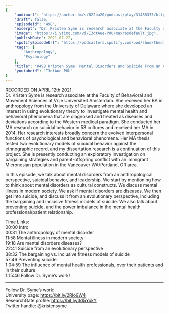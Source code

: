 ```yaml
---
{
	"audiourl": "https://anchor.fm/s/822ba20/podcast/play/31485375/https%3A%2F%2Fd3ctxlq1ktw2nl.cloudfront.net%2Fstaging%2F2021-3-15%2F03374f1d-a3a3-29e1-7ff3-8ab00688a6f1.m4a",
	"draft": false,
	"episodeid": "498",
	"excerpt": "Dr. Kristen Syme is research associate at the Faculty of Behavioral and Movement Sciences at Vrije Universiteit Amsterdam. She received her BA in anthropology from the University of Delaware where she developed an interest in using evolutionary theory to investigate mental health and behavioral phenomena that are diagnosed and treated as diseases and deviations according to the Western medical paradigm. She conducted her MA research on suicidal behavior in 53 cultures and received her MA in 2014. Her research interests broadly concern the evolved interpersonal functions of psychological and behavioral phenomena. Her MA thesis tested two evolutionary models of suicidal behavior against the ethnographic record, and my dissertation research is a continuation of this project. She is presently conducting an exploratory investigation on bargaining strategies and parent-offspring conflict with an immigrant Micronesian population in the Vancouver WA/Portland, OR area.",
	"image": "https://i.ytimg.com/vi/I3dtAue-PUU/maxresdefault.jpg",
	"publishDate": 2021-07-22,
	"spotifyEpisodeUrl": "https://podcasters.spotify.com/pod/show/thedissenter/episodes/498-Kristen-Syme-Mental-Disorders-and-Suicide-From-an-Anthropological-Perspective-euvbvv",
	"tags": [
		"Anthropology",
		"Psychology"
	],
	"title": "#498 Kristen Syme: Mental Disorders and Suicide From an Anthropological Perspective",
	"youtubeid": "I3dtAue-PUU"
}
---
```

RECORDED ON APRIL 12th 2021.  
Dr. Kristen Syme is research associate at the Faculty of Behavioral and Movement Sciences at Vrije Universiteit Amsterdam. She received her BA in anthropology from the University of Delaware where she developed an interest in using evolutionary theory to investigate mental health and behavioral phenomena that are diagnosed and treated as diseases and deviations according to the Western medical paradigm. She conducted her MA research on suicidal behavior in 53 cultures and received her MA in 2014. Her research interests broadly concern the evolved interpersonal functions of psychological and behavioral phenomena. Her MA thesis tested two evolutionary models of suicidal behavior against the ethnographic record, and my dissertation research is a continuation of this project. She is presently conducting an exploratory investigation on bargaining strategies and parent-offspring conflict with an immigrant Micronesian population in the Vancouver WA/Portland, OR area.

In this episode, we talk about mental disorders from an anthropological perspective, suicidal behavior, and leadership. We start by mentioning how to think about mental disorders as cultural constructs. We discuss mental illness in modern society. We ask if mental disorders are diseases. We then get into suicide, and discuss it from an evolutionary perspective, including the bargaining and inclusive fitness models of suicide. We also talk about preventing suicide, and the power imbalance in the mental health professional/patient relationship. 

Time Links:  
<time>00:00</time> Intro  
<time>00:31</time> The anthropology of mental disorder  
<time>11:58</time> Mental illness in modern society  
<time>19:18</time> Are mental disorders diseases?  
<time>22:41</time> Suicide from an evolutionary perspective  
<time>38:32</time> The bargaining vs. inclusive fitness models of suicide  
<time>57:46</time> Preventing suicide  
<time>1:04:59</time> The influence of mental health professionals, over their patients and in their culture  
<time>1:15:46</time> Follow Dr. Syme’s work!

---

Follow Dr. Syme’s work:  
University page: https://bit.ly/2Rlo9W4  
ResearchGate profile: https://bit.ly/3d5YokY  
Twitter handle: @kristensyme
